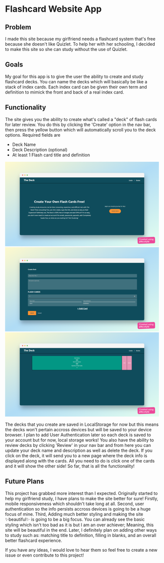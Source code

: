 # Flashcard Website App

## Problem
I made this site because my girlfriend needs a flashcard system that's free because she doesn't like Quizlet. To help her with her schooling, I decided to make this site so she can study without the use of Quizlet.

## Goals
My goal for this app is to give the user the ability to create and study flashcard decks. You can name the decks which will basically be like a stack of index cards. Each index card can be given their own term and definition to mimick the front and back of a real index card.

## Functionality
The site gives you the ability to create what's called a "deck" of flash cards for later review. You do this by clicking the 'Create' option in the nav bar, then press the yellow button which will automatically scroll you to the deck options. Required fields are 
* Deck Name
* Deck Description (optional)
* At least 1 Flash card title and definition

![Create deck](./src/resources/create-deck.png)
![Create deck 2](./src/resources/create-deck-2.png)
![Review Deck](./src/resources/review-deck.png)

The decks that you create are saved in LocalStorage for now but this means the decks won't pertain accross devices but will be saved to your device browser. I plan to add User Authentication later so each deck is saved to your account but for now, local storage works! You also have the ability to review decks by clicking 'Review' in your nav bar and from here you can update your deck name and description as well as delete the deck. If you click on the deck, it will send you to a new page where the deck info is displayed along with the cards. All you need to do is click one of the cards and it will show the other side! So far, that is all the functionality!

## Future Plans
This project has grabbed more interest than I expected. Originally started to help my girlfriend study, I have plans to make the site better for sure! Firstly, mobile responsiveness which shouldn't take long at all. Second, user authentication so the info persists accross devices is going to be a huge focus of mine. Third, Adding much better styling and making the site ✨beautiful✨ is going to be a big focus. You can already see the basic styling which isn't too bad as it is but I am an over achiever; Meaning, this site will be beautiful in the end. Later, I definitely plan on adding other ways to study such as: matching title to definition, filling in blanks, and an overall better flashcard experience. 

If you have any ideas, I would love to hear them so feel free to create a new issue or even contribute to this project!
